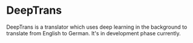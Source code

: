# DeepTrans
DeepTrans is a translator which uses deep learning in the background to translate from English to German.
It's in development phase currently.
